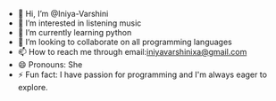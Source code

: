 - 👋 Hi, I’m @Iniya-Varshini
- 👀 I’m interested in listening music 
- 🌱 I’m currently learning python
- 💞️ I’m looking to collaborate on all programming languages
- 📫 How to reach me through email:iniyavarshinixa@gmail.com
- 😄 Pronouns: She
- ⚡ Fun fact: I have passion for programming and I'm always eager to explore.

<!---
Iniya-Varshini/Iniya-Varshini is a ✨ special ✨ repository because its `README.md` (this file) appears on your GitHub profile.
You can click the Preview link to take a look at your changes.
--->
